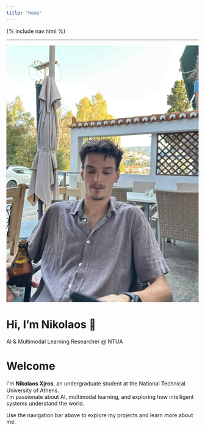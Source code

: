 ```yaml
---
title: "Home"
---
```


<link rel="stylesheet" href="{{ '/assets/css/custom.css?v=5' | relative_url }}">
<link href="https://fonts.googleapis.com/css2?family=Inter:wght@400;600;700&display=swap" rel="stylesheet">


{% include nav.html %}

---

<div class="hero">
  <img src="/assets/css/img/mine/My_photo.jpg" alt="Nikolaos Xi̱ros" class="hero-pic">
  <div class="hero-text">
    <h1>Hi, I’m Nikolaos 👋</h1>
    <p>AI & Multimodal Learning Researcher @ NTUA</p>
  </div>
</div>

#  Welcome

I'm **Nikolaos Xi̱ros**, an undergraduate student at the National Technical University of Athens.  
I'm passionate about AI, multimodal learning, and exploring how intelligent systems understand the world.

Use the navigation bar above to explore my projects and learn more about me.

